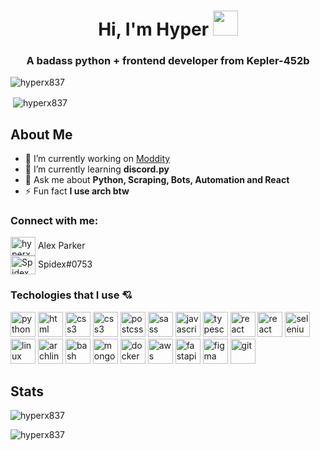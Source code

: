 <h1 align="center">Hi, I'm Hyper <img src="https://raw.githubusercontent.com/MartinHeinz/MartinHeinz/master/wave.gif" width=40></h1>
<h3 align="center">A badass python + frontend developer from Kepler-452b</h3>

<p align="left"><img src="https://komarev.com/ghpvc/?username=hyperx837&label=Profile%20views&color=0e75b6&style=flat" alt="hyperx837" /></p>
<p>&nbsp;<img align="center" src="https://github-readme-stats.vercel.app/api?username=hyperx837&show_icons=true&locale=en" alt="hyperx837" /></p>


## About Me

- 🔭 I’m currently working on [Moddity](https://github.com/Hyperx837/moddy)<br>
- 🌱 I’m currently learning **discord.py**<br>
- 💬 Ask me about **Python, Scraping, Bots, Automation and React**<br>
- ⚡ Fun fact **I use arch btw**<br>


<h3 align="left">Connect with me:</h3>
<p align="left">
    <a href="https://dribbble.com/hyperx837" target="blank"><img align="center" src="https://raw.githubusercontent.com/rahuldkjain/github-profile-readme-generator/master/src/images/icons/Social/dribbble.svg" alt="hyperx837" height="30" width="40" /></a> Alex Parker 
 <br>
<img align="center" src="https://raw.githubusercontent.com/rahuldkjain/github-profile-readme-generator/master/src/images/icons/Social/discord.svg" alt="Spidex#0753" height="30" width="40" /> Spidex#0753
</p>

<h3 align="left">Techologies that I use 💘</h3>
<p align="left"> 
    <a href="https://python.org" target="_blank"><img src="https://cdn.svgporn.com/logos/python.svg" alt="python" width="40" height="40"/></a> 
    <a href="https://w3schools.com/html/" target="_blank"><img src="https://cdn.svgporn.com/logos/html-5.svg" alt="html" width="40" height="40"/></a> 
    <a href="https://w3schools.com/css/" target="_blank"><img src="https://cdn.svgporn.com/logos/css-3.svg" alt="css3" width="40" height="40"/></a>
    <a href="https://tailwincss.com/" target="_blank"><img src="https://cdn.svgporn.com/logos/tailwindcss-icon.svg" alt="css3" width="40" height="40"/></a>
    <a href="https://github.com/postcss/postcss" target="_blank"><img src="https://cdn.svgporn.com/logos/postcss.svg" alt="postcss" width="40" height="40"/></a>
    <a href="https://sass-lang.com" target="_blank"><img src="https://cdn.svgporn.com/logos/sass.svg" alt="sass" width="40" height="40"/></a> 
    <a href="https://w3schools.com/javascript/" target="_blank"><img src="https://cdn.svgporn.com/logos/javascript.svg" alt="javascript" width="40" height="40"/></a> 
    <a href="https://typescriptlang.org/" target="_blank"><img src="https://cdn.svgporn.com/logos/typescript-icon.svg" alt="typescript" width="40" height="40"/></a> 
    <a href="https://reactjs.org/" target="_blank"><img src="https://cdn.svgporn.com/logos/react.svg" alt="react" width="40" height="40"/></a> 
    <a href="https://reactjs.org/" target="_blank"><img src="https://cdn.svgporn.com/logos/create-react-app.svg" alt="react" width="40" height="40"/></a> 
    <a href="https://selenium.dev" target="_blank"><img src="https://cdn.svgporn.com/logos/selenium.svg" alt="selenium" width="40" height="40"/></a> 
    <a href="https://linux.org/" target="_blank"><img src="https://cdn.svgporn.com/logos/linux-tux.svg" alt="linux" width="40" height="40"/></a> 
    <a href="https://archlinux.org/" target="_blank"><img src="https://cdn.svgporn.com/logos/archlinux.svg" alt="archlinux" width="40" height="40"/></a> 
    <a href="https://gnu.org/software/bash/" target="_blank"><img src="https://cdn.svgporn.com/logos/bash-icon.svg" alt="bash" width="40" height="40"/></a>
    <a href="https://mongodb.com/" target="_blank"><img src="https://cdn.svgporn.com/logos/mongodb.svg" alt="mongodb" width="40" height="40"/></a> 
    <a href="https://docker.com/" target="_blank"><img src="https://cdn.svgporn.com/logos/docker-icon.svg" alt="docker" width="40"//></a>
    <a href="https://aws.amazon.com/" target="_blank"><img src="https://cdn.svgporn.com/logos/aws.svg" alt="aws" width="40"//></a>
    <a href="https://fastapi.tiangolo.com/" target="_blank"><img src="https://fastapi.tiangolo.com/img/logo-margin/logo-teal.png" alt="fastapi" width="40"//></a>
    <a href="https://figma.com/" target="_blank"><img src="https://cdn.svgporn.com/logos/figma.svg" alt="figma" width="40" height="40"/></a>
    <a href="https://git-scm.com/" target="_blank"><img src="https://cdn.svgporn.com/logos/git-icon.svg" alt="git" width="40" height="40"/></a> 
</p>

## Stats
<p><img align="center" src="https://github-readme-streak-stats.herokuapp.com/?user=hyperx837&" alt="hyperx837" /></p>
<p><img align="left" src="https://github-readme-stats.vercel.app/api/top-langs?username=hyperx837&show_icons=true&locale=en&layout=compact" alt="hyperx837" /></p>
